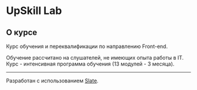 # UpSkill Lab


О курсе
------------

Курс обучения и переквалификации по направлению Front-end.

Обучение рассчитано на слушателей, не имеющих опыта работы в IT. Курс - интенсивная программа обучения (13 модулей - 3 месяца).

------------------------------


Разработан с использованием [Slate](https://github.com/slatedocs/slate/wiki#getting-started).
